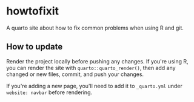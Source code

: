 
# howtofixit

A quarto site about how to fix common problems when using R and git.

## How to update

Render the project locally before pushing any changes. If you're using R, you can render the site with `quarto::quarto_render()`, then add any changed or new files, commit, and push your changes.

If you're adding a new page, you'll need to add it to `_quarto.yml` under `website: navbar` before rendering.
